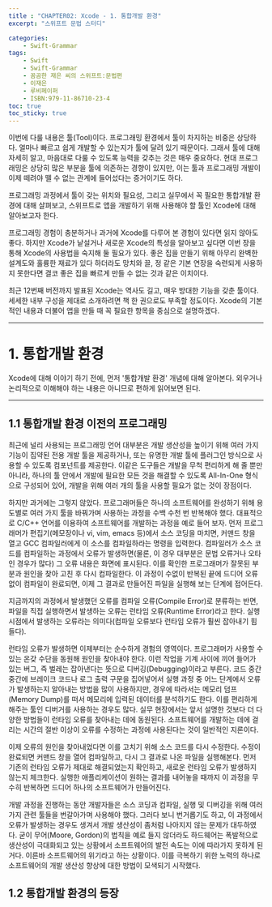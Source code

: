 ```yaml
---
title : "CHAPTER02: Xcode - 1. 통합개발 환경"
excerpt: "스위프트 문법 스터디"

categories:
    - Swift-Grammar
tags:
    - Swift
    - Swift-Grammar
    - 꼼곰한 재은 씨의 스위프트:문법편
    - 이재은
    - 루비페이퍼
    - ISBN:979-11-86710-23-4
toc: true
toc_sticky: true
---
```


이번에 다룰 내용은 툴(Tool)이다. 프로그래밍 환경에서 툴이 차지하는 비중은 상당하다. 얼마나 빠르고 쉽게 개발할 수 있는지가 툴에 달려 있기 때문이다. 그래서 툴에 대해 자세히 알고, 마음대로 다룰 수 있도록 능력을 갖추는 것은 매우 중요하다. 현대 프로그래밍은 상당히 많은 부분을 툴에 의존하는 경향이 있지만, 이는 툴과 프로그래밍 개발이 이제 떼려야 뗄 수 없는 관계에 들어섰다는 증거이기도 하다.

프로그래밍 과정에서 툴이 갖는 위치와 필요성, 그리고 실무에서 꼭 필요한 통합개발 환경에 대해 살펴보고, 스위프트로 앱을 개발하기 위해 사용해야 할 툴인 Xcode에 대해 알아보고자 한다.

프로그래밍 경험이 충분하거나 과거에 Xcode를 다루어 본 경험이 있다면 읽지 않아도 좋다. 하지만 Xcode가 낱설거나 새로운 Xcode의 특성을 알아보고 싶다면 이번 장을 통해 Xcode의 사용법을 숙지해 둘 필요가 있다. 좋은 집을 만들기 위해 아무리 완벽한 설계도와 훌륭한 재료가 있다 하더라도 망치와 끌, 정 같은 기본 연장을 숙련되게 사용하지 못한다면 결코 좋은 집을 빠르게 만들 수 없는 것과 같은 이치이다.

최근 12번째 버전까지 발표된 Xcode는 역사도 길고, 매우 방대한 기능을 갖춘 툴이다. 세세한 내부 구성을 제대로 소개하려면 책 한 권으로도 부족할 정도이다. Xcode의 기본적인 내용과 더불어 앱을 만들 때 꼭 필요한 항목을 중심으로 설명하겠다.

---

# 1. 통합개발 환경

Xcode에 대해 이야기 하기 전에, 먼저 '통합개발 환경' 개념에 대해 알아본다. 외우거나 논리적으로 이해해야 하는 내용은 아니므로 편하게 읽어보면 된다.

---

## 1.1 통합개발 환경 이전의 프로그래밍

최근에 널리 사용되는 프로그래밍 언어 대부분은 개발 생산성을 높이기 위해 여러 가지 기능이 집약된 전용 개발 툴을 제공하거나, 또는 유명한 개발 툴에 플러그인 방식으로 사용할 수 있도록 컴포넌트를 제공한다. 이같은 도구들은 개발을 무척 편리하게 해 줄 뿐만 아니라, 하나의 툴 안에서 개발에 필요한 모든 것을 해결할 수 있도록 All-In-One 형식으로 구성되어 있어, 개발을 위해 여러 개의 툴을 사용할 필요가 없는 것이 장점이다.

하지만 과거에는 그렇지 않았다. 프로그래머들은 하나의 소프트웨어를 완성하기 위해 용도별로 여러 가지 툴을 바꿔가며 사용하는 과정을 수백 수천 번 반복해야 했다. 대표적으로 C/C++ 언어를 이용하여 소프트웨어를 개발하는 과정을 예로 들어 보자. 먼저 프로그래머가 편집기(메모장이나 vi, vim, emacs 등)에서 소스 코딩을 마치면, 커맨드 창을 열고 GCC 컴파일러에게 이 소스를 컴파일하라는 명령을 입력한다. 컴파일러가 소스 코드를 컴파일하는 과정에서 오류가 발생하면(물론, 이 경우 대부분은 문법 오류거나 오타인 경우가 많다) 그 오류 내용은 화면에 표시된다. 이를 확인한 프로그래머가 잘못된 부분과 원인을 찾아 고친 후 다시 컴파일한다. 이 과정이 수없이 반복된 끝에 드디어 오류 없이 컴파일이 완료되면, 이제 그 결과로 만들어진 파일을 실행해 보는 단계에 접어든다.

지금까지의 과정에서 발생했던 오류를 컴파일 오류(Compile Error)로 분류하는 반면, 파일을 직접 실행하면서 발생하는 오류는 런타임 오류(Runtime Error)라고 한다. 실행 시점에서 발생하는 오류라는 의미다(컴파일 오류보다 런타임 오류가 훨씬 잡아내기 힘들다).

런타임 오류가 발생하면 이제부터는 순수하게 경험의 영역이다. 프로그래머가 사용할 수 있는 온갖 수단을 동원해 원인을 찾아내야 한다. 이런 작업을 기계 사이에 끼어 들어가 있는 버그, 즉 벌레는 잡아낸다는 뜻으로 디버깅(Debugging)이라고 부른다. 코드 중간중간에 브레이크 코드나 로그 출력 구문을 집어넣어서 실행 과정 중 어느 단계에서 오류가 발생하는지 알아내는 방법을 많이 사용하지만, 경우에 따라서는 메모리 덤프(Memory Dump)를 떠서 메모리에 입력된 데이터를 분석하기도 한다. 이를 편리하게 해주는 툴인 디버거를 사용하는 경우도 많다. 실무 현장에서는 앞서 설명한 것보다 더 다양한 방법들이 런타임 오류를 찾아내는 데에 동원된다. 소프트웨어를 개발하는 데에 걸리는 시간의 절반 이상이 오류를 수정하는 과정에 사용된다는 것이 일반적인 지론이다.

이제 오류의 원인을 찾아내었다면 이를 고치기 위해 소스 코드를 다시 수정한다. 수정이 완료되면 커맨드 창을 열어 컴파일하고, 다시 그 결과로 나온 파일을 실행해본다. 먼저 기존의 런타임 오류가 제대로 해결되었는지 확인하고, 새로운 런타임 오류가 발생하지 않는지 체크한다. 실행한 애플리케이션이 원하는 결과를 내어놓을 때까지 이 과정을 무수히 반복하면 드디어 하나의 소프트웨어가 만들어진다.

개발 과정을 진행하는 동안 개발자들은 소스 코딩과 컴파일, 실행 및 디버깅을 위해 여러 가지 관련 툴들을 번갈아가며 사용해야 했다. 그러다 보니 번거롭기도 하고, 이 과정에서 오류가 발생하는 경우도 생겨서 개발 생산성이 좀처럼 나아지지 않는 문제가 대두하였다. 굳이 무어(Moore, Gordon)의 법칙을 예로 들지 않더라도 하드웨어는 폭발적으로 생산성이 극대화되고 있는 상황에서 소프트웨어의 발전 속도는 이에 따라가지 못하게 된 거다. 이른바 소프트웨어의 위기라고 하는 상황이다. 이를 극복하기 위한 노력의 하나로 소프트웨어의 개발 생산성 향상에 대한 방법이 모색되기 시작했다.

## 1.2 통합개발 환경의 등장